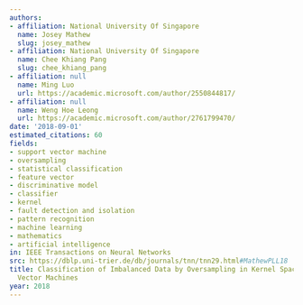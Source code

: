 ```yaml
---
authors:
- affiliation: National University Of Singapore
  name: Josey Mathew
  slug: josey_mathew
- affiliation: National University Of Singapore
  name: Chee Khiang Pang
  slug: chee_khiang_pang
- affiliation: null
  name: Ming Luo
  url: https://academic.microsoft.com/author/2550844817/
- affiliation: null
  name: Weng Hoe Leong
  url: https://academic.microsoft.com/author/2761799470/
date: '2018-09-01'
estimated_citations: 60
fields:
- support vector machine
- oversampling
- statistical classification
- feature vector
- discriminative model
- classifier
- kernel
- fault detection and isolation
- pattern recognition
- machine learning
- mathematics
- artificial intelligence
in: IEEE Transactions on Neural Networks
src: https://dblp.uni-trier.de/db/journals/tnn/tnn29.html#MathewPLL18
title: Classification of Imbalanced Data by Oversampling in Kernel Space of Support
  Vector Machines
year: 2018
---
```

